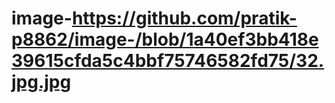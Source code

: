 # image-https://github.com/pratik-p8862/image-/blob/1a40ef3bb418e39615cfda5c4bbf75746582fd75/32.jpg.jpg

